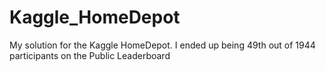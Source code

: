 # Kaggle_HomeDepot

My solution for the Kaggle HomeDepot. I ended up being 49th out of 1944 participants on the Public Leaderboard
